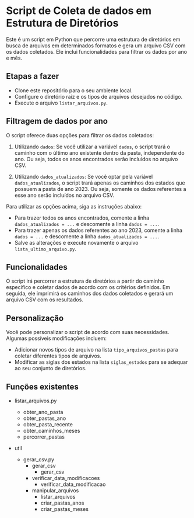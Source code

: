 # Script de Coleta de dados em Estrutura de Diretórios

Este é um script em Python que percorre uma estrutura de diretórios em busca de arquivos em determinados formatos e gera um arquivo CSV com os dados coletados. Ele inclui funcionalidades para filtrar os dados por ano e mês.

## Etapas a fazer

- Clone este repositório para o seu ambiente local.
- Configure o diretório raiz e os tipos de arquivos desejados no código.
- Execute o arquivo `listar_arquivos.py`.

## Filtragem de dados por ano

O script oferece duas opções para filtrar os dados coletados:

1. Utilizando `dados`: Se você utilizar a variável `dados`, o script trará o caminho com o último ano existente dentro da pasta, independente do ano. Ou seja, todos os anos encontrados serão incluídos no arquivo CSV.

2. Utilizando `dados_atualizados`: Se você optar pela variável `dados_atualizados`, o script trará apenas os caminhos dos estados que possuem a pasta de ano 2023. Ou seja, somente os dados referentes a esse ano serão incluídos no arquivo CSV.

Para utilizar as opções acima, siga as instruções abaixo:

- Para trazer todos os anos encontrados, comente a linha `dados_atualizados = ...` e descomente a linha `dados = ...`.
- Para trazer apenas os dados referentes ao ano 2023, comente a linha `dados = ...` e descomente a linha `dados_atualizados = ...`.
- Salve as alterações e execute novamente o arquivo `lista_ultimo_arquivo.py`.

## Funcionalidades

O script irá percorrer a estrutura de diretórios a partir do caminho específico e coletar dados de acordo com os critérios definidos. Em seguida, ele imprimirá os caminhos dos dados coletados e gerará um arquivo CSV com os resultados.

## Personalização

Você pode personalizar o script de acordo com suas necessidades. Algumas possíveis modificações incluem:

- Adicionar novos tipos de arquivo na lista `tipo_arquivos_pastas` para coletar diferentes tipos de arquivos.
- Modificar as siglas dos estados na lista `siglas_estados` para se adequar ao seu conjunto de diretórios.

## Funções existentes

- listar_arquivos.py
  - obter_ano_pasta
  - obter_pastas_ano
  - obter_pasta_recente
  - obter_caminhos_meses
  - percorrer_pastas

- util
  - gerar_csv.py
    - gerar_csv
      - gerar_csv
    - verificar_data_modificacoes
      - verificar_data_modificacao
    - manipular_arquivos
      - listar_arquivos
      - criar_pastas_anos
      - criar_pastas_meses
